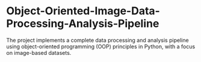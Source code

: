 # Object-Oriented-Image-Data-Processing-Analysis-Pipeline
The project implements a complete data processing and analysis pipeline using object-oriented programming (OOP) principles in Python, with a focus on image-based datasets.
